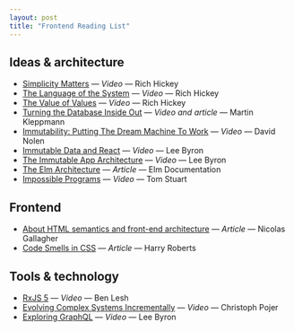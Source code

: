```yaml
---
layout: post
title: "Frontend Reading List"
---
```


## Ideas & architecture

- [Simplicity Matters](https://www.youtube.com/watch?v=rI8tNMsozo0) — *Video* — Rich Hickey
- [The Language of the System](https://www.youtube.com/watch?v=ROor6_NGIWU) — *Video* — Rich Hickey
- [The Value of Values](https://www.youtube.com/watch?v=-6BsiVyC1kM) — *Video* — Rich Hickey
- [Turning the Database Inside Out](http://www.confluent.io/blog/turning-the-database-inside-out-with-apache-samza/) — *Video and article* — Martin Kleppmann
- [Immutability: Putting The Dream Machine To Work](https://www.youtube.com/watch?v=J-bC20aAat8) — *Video* — David Nolen
- [Immutable Data and React](https://www.youtube.com/watch?v=I7IdS-PbEgI) — *Video* — Lee Byron
- [The Immutable App Architecture](https://vimeo.com/166790294) — *Video* — Lee Byron
- [The Elm Architecture](http://guide.elm-lang.org/architecture/index.html) — *Article* — Elm Documentation
- [Impossible Programs](https://www.youtube.com/watch?v=hN63FOa_Gp4) — *Video* — Tom Stuart

## Frontend

- [About HTML semantics and front-end architecture](http://nicolasgallagher.com/about-html-semantics-front-end-architecture/) — *Article* — Nicolas Gallagher
- [Code Smells in CSS](http://csswizardry.com/2012/11/code-smells-in-css/) — *Article* — Harry Roberts

## Tools & technology

- [RxJS 5](https://www.youtube.com/watch?v=COviCoUtwx4) — *Video* — Ben Lesh
- [Evolving Complex Systems Incrementally](https://www.youtube.com/watch?v=d0pOgY8__JM) — *Video* — Christoph Pojer
- [Exploring GraphQL](https://www.youtube.com/watch?v=WQLzZf34FJ8) — *Video* — Lee Byron
